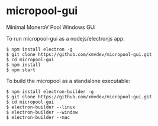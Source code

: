 # micropool-gui
Minimal MoneroV Pool Windows GUI

To run micropool-gui as a nodejs/electronjs app:

    $ npm install electron -g
    $ git clone https://github.com/xmvdev/micropool-gui.git
    $ cd micropool-gui
    $ npm install
    $ npm start

To build the micropool as a standalone executable:

    $ npm install electron-builder -g
    $ git clone https://github.com/xmvdev/micropool-gui.git
    $ cd micropool-gui
    $ electron-builder --linux
    $ electron-builder --window
    $ electron-builder --mac
